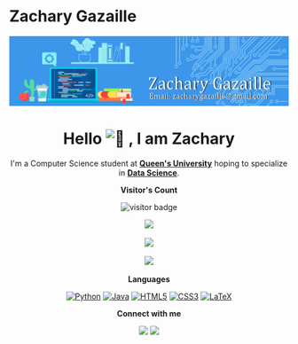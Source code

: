 # Zachary Gazaille

<p align="center">
  <img src="Zachary Gazaille Banner.png" >
</p>

<h1 align="center">Hello <picture>
  <source srcset="https://fonts.gstatic.com/s/e/notoemoji/latest/1f44b/512.webp" type="image/webp">
  <img src="https://fonts.gstatic.com/s/e/notoemoji/latest/1f44b/512.gif" alt="👋" width="32" height="32">
</picture>, I am Zachary </h1>

<p align="center" width="150px"> I'm a Computer Science student at <a href="https://www.queensu.ca/"><b>Queen's University</b></a> hoping to specialize in <b><a href="https://www.cs.queensu.ca/undergraduate/programs/options/data-analytics.php">Data Science</a></b>.<br>
</p>

<p align="center"><b>Visitor's Count</b></p>
<p align="center"><img src="https://profile-counter.glitch.me/%7BTheZylatron%7D/count.svg" alt="visitor badge"/></p>
<p align="center"><img src="https://github-readme-stats.vercel.app/api/top-langs/?username=TheZylatron&layout=compact&hide=TSQL&theme=transparent"></p>
<p align="center" ><img src="https://github-readme-stats.vercel.app/api?username=TheZylatron&count_private=true&show_icons=true&&theme=transparent&include_all_commits=true" width="400"></p> 
<p align="center" ><img src="https://github-readme-streak-stats.herokuapp.com?user=TheZylatron&theme=transparent"></p>

<p align="center"><b>Languages</b></p>
<div align="center"> 
  
<a href="">![Python](https://img.shields.io/badge/python-3670A0?style=for-the-badge&logo=python&logoColor=ffdd54)</a>
<a href="">![Java](https://img.shields.io/badge/Java-ED8B00?style=for-the-badge&logo=java&logoColor=white)</a>
<a href="">![HTML5](https://img.shields.io/badge/html5-%23E34F26.svg?style=for-the-badge&logo=html5&logoColor=white)</a>
<a href="">![CSS3](https://img.shields.io/badge/css3-%231572B6.svg?style=for-the-badge&logo=css3&logoColor=white)</a>
<a href="">![LaTeX](https://img.shields.io/badge/latex-%23008080.svg?style=for-the-badge&logo=latex&logoColor=white)</a>

</div>

<p align="center"><b>Connect with me</b></p>

<p align="center">
<a href="https://www.linkedin.com/in/zachary-gazaille-182068262/"><img src="https://img.shields.io/badge/-Zachary%20-0077B5?style=for-the-badge&logo=Linkedin&logoColor=white"/></a>
<a href="mailto:zacharygazaille@gmail.com"><img src="https://img.shields.io/badge/-zacharygazaille@gmail.com-D14836?style=for-the-badge&logo=Gmail&logoColor=white"/></a>
</p>
